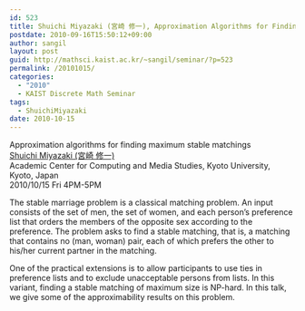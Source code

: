 ```yaml
---
id: 523
title: Shuichi Miyazaki (宮崎 修一), Approximation Algorithms for Finding Maximum Stable Matchings
postdate: 2010-09-16T15:50:12+09:00
author: sangil
layout: post
guid: http://mathsci.kaist.ac.kr/~sangil/seminar/?p=523
permalink: /20101015/
categories:
  - "2010"
  - KAIST Discrete Math Seminar
tags:
  - ShuichiMiyazaki
date: 2010-10-15
---
```

<div class="talk">
  Approximation algorithms for finding maximum stable matchings
</div>

<div class="speaker">
  <a href="http://www.lab2.kuis.kyoto-u.ac.jp/~shuichi/">Shuichi Miyazaki (宮崎 修一)</a><br /> Academic Center for Computing and Media Studies, Kyoto University, Kyoto, Japan
</div>

<div class="date">
  2010/10/15 Fri 4PM-5PM
</div>

<div class="abstract">
  <p>
    The stable marriage problem is a classical matching problem. An input consists of the set of men, the set of women, and each person&#8217;s preference list that orders the members of the opposite sex according to the preference. The problem asks to find a stable matching, that is, a matching that contains no (man, woman) pair, each of which prefers the other to his/her current partner in the matching.
  </p>
  
  <p>
    One of the practical extensions is to allow participants to use ties in preference lists and to exclude unacceptable persons from lists. In this variant, finding a stable matching of maximum size is NP-hard. In this talk, we give some of the approximability results on this problem.
  </p>
</div>
